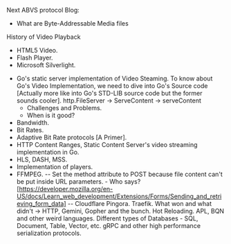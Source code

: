 Next ABVS protocol Blog:
- What are Byte-Addressable Media files

History of Video Playback
- HTML5 Video.
- Flash Player.
- Microsoft Silverlight.

* Go's static server implementation of Video Steaming.
  To know about Go's Video Implementation, we need to dive into Go's Source code \[Actually more like into Go's STD-LIB source code but the former sounds cooler].
  http.FileServer -> ServeContent -> serveContent
  * Challenges and Problems.
  * When is it good?
* Bandwidth.
* Bit Rates.
* Adaptive Bit Rate protocols \[A Primer].
* HTTP Content Ranges, Static Content Server's video streaming implementation in Go.
* HLS, DASH, MSS.
* Implementation of players.
* FFMPEG.
--
Set the method attribute to POST because file content can't be put inside URL parameters. - Who says?
[https://developer.mozilla.org/en-US/docs/Learn_web_development/Extensions/Forms/Sending_and_retrieving_form_data]
--
Cloudflare Pingora.
Traefik.
What won and what didn't -> HTTP, Gemini, Gopher and the bunch.
Hot Reloading.
APL, BQN and other weird languages.
Different types of Databases - SQL, Document, Table, Vector, etc.
gRPC and other high performance serialization protocols.